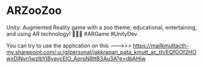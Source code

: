 # ARZooZoo
Unity: Augmented Reality game with a zoo theme, educational, entertaining, and using AR technology! 🦒🐅🐘 #ARGame #UnityDev.

You can try to use the application on this --->>>
https://mailkmuttacth-my.sharepoint.com/:u:/g/personal/jakkrapan_pata_kmutt_ac_th/EQfGOf2HOwxDlNvn1wzlbYIByaycEIO_AorpN8ttB3Au3A?e=dbAHiw
